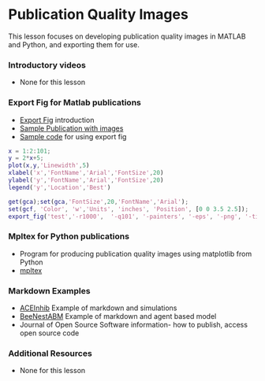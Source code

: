 # **Publication Quality Images**
This lesson focuses on developing publication quality images in MATLAB and Python, and exporting them for use.

### **Introductory videos**
 * None for this lesson
 
### **Export Fig for Matlab publications**
* [Export Fig](https://github.com/altmany/export_fig) introduction
* [Sample Publication with images](/Ford%20Versypt%2C%20Harrell%2C%20and%20McPeak%2C%20Computers%20and%20Chem%20Eng%202017.pdf)
* [Sample code](/CHEclassFa20/In%20Class%20Problem%20Solutions/MATLAB/export_fig_example.m) for using export fig
```MATLAB
x = 1:2:101;
y = 2*x+5;
plot(x,y,'Linewidth',5)
xlabel('x','FontName','Arial','FontSize',20)
ylabel('y','FontName','Arial','FontSize',20)
legend('y','Location','Best')

get(gca);set(gca,'FontSize',20,'FontName','Arial');
set(gcf, 'Color', 'w','Units', 'inches', 'Position', [0 0 3.5 2.5]);
export_fig('test','-r1000',  '-q101', '-painters', '-eps', '-png', '-tiff');
```
### **Mpltex for Python publications**
  * Program for producing publication quality images using matplotlib from Python
  * [mpltex](https://github.com/liuyxpp/mpltex)
### **Markdown Examples**
* [ACEInhib](https://github.com/ashleefv/ACEInhibPKPD) Example of markdown and simulations
* [BeeNestABM](https://github.com/ashleefv/BeeNestABM) Example of markdown and agent based model
* Journal of Open Source Software information- how to publish, access open source code

### **Additional Resources**
* None for this lesson

